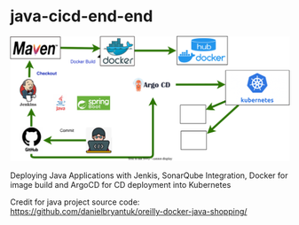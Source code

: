 # java-cicd-end-end

![](./Diagram.drawio.svg)

Deploying Java Applications with Jenkis, SonarQube Integration, Docker for image build and ArgoCD for CD deployment into Kubernetes

Credit for java project source code: https://github.com/danielbryantuk/oreilly-docker-java-shopping/
